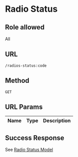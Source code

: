 # Radio Status

## Role allowed
All

## URL
`/radios-status:code`

## Method
`GET`

## URL Params
| Name | Type | Description |
| --- | --- | --- |

## Success Response
See [Radio Status Model](../../response/radios_status.md)